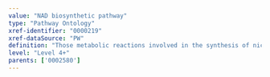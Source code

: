 ```yaml
---
value: "NAD biosynthetic pathway"
type: "Pathway Ontology"
xref-identifier: "0000219"
xref-dataSource: "PW"
definition: "Those metabolic reactions involved in the synthesis of nicotinamide adenine dinucleotide (NAD). NAD can be synthesized de novo downstream of kynurenine metabolism of tryptophan degradation, or from precursors such as nicotinamide, nicotinic acid or nicotinamide riboside, collectively known as vitamin B3 or niacin."
level: "Level 4+"
parents: ['0002580']
---
```

